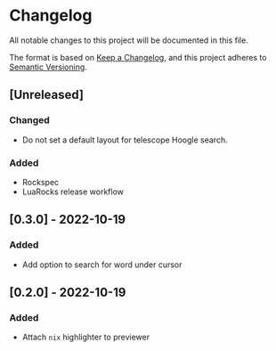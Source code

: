 # Changelog
All notable changes to this project will be documented in this file.

The format is based on [Keep a Changelog](https://keepachangelog.com/en/1.0.0/),
and this project adheres to [Semantic Versioning](https://semver.org/spec/v2.0.0.html).

## [Unreleased]

### Changed
- Do not set a default layout for telescope Hoogle search.
### Added
- Rockspec
- LuaRocks release workflow

## [0.3.0] - 2022-10-19
### Added
- Add option to search for word under cursor

## [0.2.0] - 2022-10-19
### Added
- Attach `nix` highlighter to previewer
